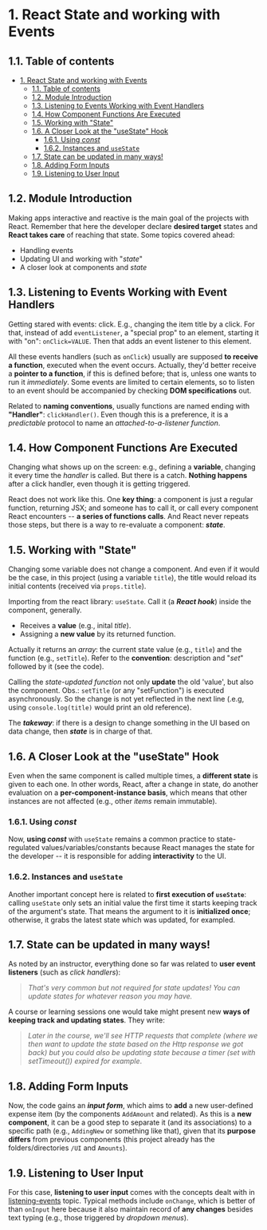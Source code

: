 # 1. React State and working with Events

## 1.1. Table of contents

- [1. React State and working with Events](#1-react-state-and-working-with-events)
  - [1.1. Table of contents](#11-table-of-contents)
  - [1.2. Module Introduction](#12-module-introduction)
  - [1.3. Listening to Events Working with Event Handlers](#13-listening-to-events-working-with-event-handlers)
  - [1.4. How Component Functions Are Executed](#14-how-component-functions-are-executed)
  - [1.5. Working with "State"](#15-working-with-state)
  - [1.6. A Closer Look at the "useState" Hook](#16-a-closer-look-at-the-usestate-hook)
    - [1.6.1. Using _const_](#161-using-const)
    - [1.6.2. Instances and `useState`](#162-instances-and-usestate)
  - [1.7. State can be updated in many ways!](#17-state-can-be-updated-in-many-ways)
  - [1.8. Adding Form Inputs](#18-adding-form-inputs)
  - [1.9. Listening to User Input](#19-listening-to-user-input)

<!-- 46. Module Introduction -->

## 1.2. Module Introduction

Making apps interactive and reactive is the main goal of the projects with React. Remember that here the developer declare **desired target** states and **React takes care** of reaching that state. Some topics covered ahead:

-   Handling events
-   Updating UI and working with "_state_"
-   A closer look at components and _state_

<!-- 47. Listening to Events & Working with Event Handlers -->

## 1.3. Listening to Events Working with Event Handlers

Getting stared with events: click. E.g., changing the item title by a click. For that, instead of add `eventListener`, a "special prop" to an element, starting it with "on": `onClick=VALUE`. Then that adds an event listener to this element.

All these events handlers (such as `onClick`) usually are supposed **to receive a function**, executed when the event occurs. Actually, they'd better receive a **pointer to a function**, if this is defined before; that is, unless one wants to run it _immediately_. Some events are limited to certain elements, so to listen to an event should be accompanied by checking **DOM specifications** out.

Related to **naming conventions**, usually functions are named ending with **"Handler"**: `clickHandler()`. Even though this is a preference, it is a _predictable_ protocol to name an _attached-to-a-listener function_.

<!-- 48. How Component Functions Are Executed -->

## 1.4. How Component Functions Are Executed

Changing what shows up on the screen: e.g., defining a **variable**, changing it every time the _handler_ is called. But there is a catch. **Nothing happens** after a click handler, even though it is getting triggered.

React does not work like this. One **key thing**: a component is just a regular function, returning JSX; and someone has to call it, or call every component React encounters -- **a series of functions calls**. And React never repeats those steps, but there is a way to re-evaluate a component: **_state_**.

<!-- 49. Working with "State" -->

## 1.5. Working with "State"

Changing some variable does not change a component. And even if it would be the case, in this project (using a variable `title`), the title would reload its initial contents (received via `props.title`).

Importing from the react library: `useState`. Call it (a **_React hook_**) inside the component, generally.

-   Receives a **value** (e.g., inital _title_).
-   Assigning a **new value** by its returned function.

Actually it returns an _array_: the current state value (e.g., `title`) and the function (e.g., `setTitle`). Refer to the **convention**: description and "_set_" followed by it (see the code).

Calling the _state-updated function_ not only **update** the old 'value', but also the component. Obs.: `setTitle` (or any "setFunction") is executed asynchronously. So the change is not yet reflected in the next line (.e.g, using `console.log(title)` would print an old reference).

The **_takeway_**: if there is a design to change something in the UI based on data change, then **_state_** is in charge of that.

<!-- 50. A Closer Look at the "useState" Hook -->

## 1.6. A Closer Look at the "useState" Hook

Even when the same component is called multiple times, a **different state** is given to each one. In other words, React, after a change in state, do another evaluation on a **per-component-instance basis**, which means that other instances are not affected (e.g., other _items_ remain immutable).

### 1.6.1. Using _const_

Now, **using _const_** with `useState` remains a common practice to state-regulated values/variables/constants because React manages the state for the developer -- it is responsible for adding **interactivity** to the UI.

### 1.6.2. Instances and `useState`

Another important concept here is related to **first execution of `useState`**: calling `useState` only sets an initial value the first time it starts keeping track of the argument's state. That means the argument to it is **initialized once**; otherwise, it grabs the latest state which was updated, for exampled.

<!-- 51. State can be updated in many ways! -->

## 1.7. State can be updated in many ways!

As noted by an instructor, everything done so far was related to **user event listeners** (such as _click handlers_):

> _That's very common but not required for state updates! You can update states for whatever reason you may have._

A course or learning sessions one would take might present new **ways of keeping track and updating states**. They write:

> _Later in the course, we'll see HTTP requests that complete (where we then want to update the state based on the Http response we got back) but you could also be updating state because a timer (set with setTimeout()) expired for example_.

<!-- 52. Adding Form Inputs -->

## 1.8. Adding Form Inputs

Now, the code gains an **_input form_**, which aims to **add** a new user-defined expense item (by the components `AddAmount` and related). As this is a **new component**, it can be a good step to separate it (and its associations) to a specific path (e.g., `AddingNew` or something like that), given that its **purpose differs** from previous components (this project already has the folders/directories `/UI` and `Amounts`).

<!-- 53. Listening to User Input -->

## 1.9. Listening to User Input

For this case, **listening to user input** comes with the concepts dealt with in [listening-events][listening-events] topic. Typical methods include `onChange`, which is better of than `onInput` here because it also maintain record of **any changes** besides text typing (e.g., those triggered by _dropdown menus_).

##

<!-- Link references -->

[listening-events]: #13-listening-to-events-working-with-event-handlers
